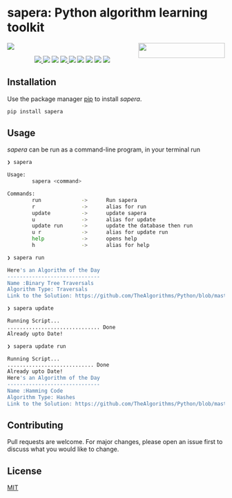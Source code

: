 # sapera: Python algorithm learning toolkit

<a href="https://www.python.org/"><img src = "http://ForTheBadge.com/images/badges/made-with-python.svg?style=plastic"/></a>
<img align="right" height="35" width="200" src = "https://www.repostatus.org/badges/latest/active.svg"/>
<br/>

<p align="center">

<a href ="https://github.com/sarthakchaudhary13/sapera/issues">
  <img src = "https://img.shields.io/badge/contributions-welcome-brightgreen.svg?style=plastic"/>
</a>

<img src = "https://img.shields.io/pypi/l/sapera?style=plastic"/>

<img src = "https://img.shields.io/github/issues/sarthakchaudhary13/sapera?style=plastic"/>

<a href = "https://pypi.org/project/sapera/">
  <img src = "https://img.shields.io/pypi/v/sapera.svg?style=plastic"/>
</a>

<img src = "https://img.shields.io/github/stars/sarthakchaudhary13/sapera?style=plastic"/>

<img src = "https://img.shields.io/github/repo-size/sarthakchaudhary13/sapera?style=plastic"/>

<img src = "https://img.shields.io/pypi/dm/sapera?style=plastic"/>

<img src = "https://img.shields.io/travis/sarthakchaudhary13/sapera?style=plastic"/>

<img src = "http://hits.dwyl.com/sarthakchaudhary13/sapera.svg"/>

</p>

## Installation

Use the package manager [pip](https://pip.pypa.io/en/stable/) to install
_sapera_.

```bash
pip install sapera
```

## Usage

_sapera_ can be run as a command-line program, in your terminal run

```bash
❯ sapera

Usage:
        sapera <command>

Commands:
        run             ->      Run sapera
        r               ->      alias for run
        update          ->      update sapera
        u               ->      alias for update
        update run      ->      update the database then run
        u r             ->      alias for update run
        help            ->      opens help
        h               ->      alias for help
```

```bash
❯ sapera run

Here's an Algorithm of the Day
------------------------------
Name :Binary Tree Traversals
Algorithm Type: Traversals
Link to the Solution: https://github.com/TheAlgorithms/Python/blob/master/traversals/binary_tree_traversals.py

```

```bash
❯ sapera update

Running Script...
.............................. Done
Already upto Date!
```

```bash
❯ sapera update run

Running Script...
............................ Done
Already upto Date!
Here's an Algorithm of the Day
------------------------------
Name :Hamming Code
Algorithm Type: Hashes
Link to the Solution: https://github.com/TheAlgorithms/Python/blob/master/hashes/hamming_code.py

```

## Contributing

Pull requests are welcome. For major changes, please open an issue first to
discuss what you would like to change.

## License

[MIT](https://raw.githubusercontent.com/sarthakchaudhary13/sapera/master/LICENSE)
